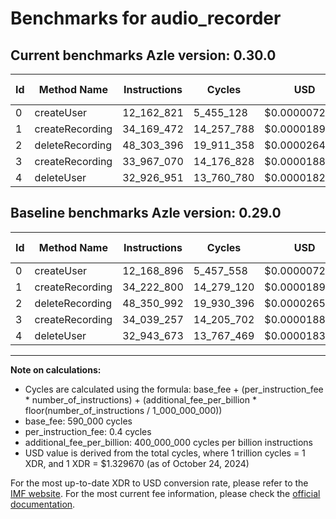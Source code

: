 # Benchmarks for audio_recorder

## Current benchmarks Azle version: 0.30.0

| Id  | Method Name     | Instructions | Cycles     | USD           | USD/Million Calls | Change                             |
| --- | --------------- | ------------ | ---------- | ------------- | ----------------- | ---------------------------------- |
| 0   | createUser      | 12_162_821   | 5_455_128  | $0.0000072535 | $7.25             | <font color="green">-6_075</font>  |
| 1   | createRecording | 34_169_472   | 14_257_788 | $0.0000189582 | $18.95            | <font color="green">-53_328</font> |
| 2   | deleteRecording | 48_303_396   | 19_911_358 | $0.0000264755 | $26.47            | <font color="green">-47_596</font> |
| 3   | createRecording | 33_967_070   | 14_176_828 | $0.0000188505 | $18.85            | <font color="green">-72_187</font> |
| 4   | deleteUser      | 32_926_951   | 13_760_780 | $0.0000182973 | $18.29            | <font color="green">-16_722</font> |

## Baseline benchmarks Azle version: 0.29.0

| Id  | Method Name     | Instructions | Cycles     | USD           | USD/Million Calls |
| --- | --------------- | ------------ | ---------- | ------------- | ----------------- |
| 0   | createUser      | 12_168_896   | 5_457_558  | $0.0000072568 | $7.25             |
| 1   | createRecording | 34_222_800   | 14_279_120 | $0.0000189865 | $18.98            |
| 2   | deleteRecording | 48_350_992   | 19_930_396 | $0.0000265008 | $26.50            |
| 3   | createRecording | 34_039_257   | 14_205_702 | $0.0000188889 | $18.88            |
| 4   | deleteUser      | 32_943_673   | 13_767_469 | $0.0000183062 | $18.30            |

---

**Note on calculations:**

- Cycles are calculated using the formula: base_fee + (per_instruction_fee \* number_of_instructions) + (additional_fee_per_billion \* floor(number_of_instructions / 1_000_000_000))
- base_fee: 590_000 cycles
- per_instruction_fee: 0.4 cycles
- additional_fee_per_billion: 400_000_000 cycles per billion instructions
- USD value is derived from the total cycles, where 1 trillion cycles = 1 XDR, and 1 XDR = $1.329670 (as of October 24, 2024)

For the most up-to-date XDR to USD conversion rate, please refer to the [IMF website](https://www.imf.org/external/np/fin/data/rms_sdrv.aspx).
For the most current fee information, please check the [official documentation](https://internetcomputer.org/docs/current/developer-docs/gas-cost#execution).
